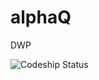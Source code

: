 # alphaQ
DWP



![Codeship Status](https://codeship.com/projects/1e4933d0-4e9e-0133-7d5d-0a25db2949d0/status?branch=master)
